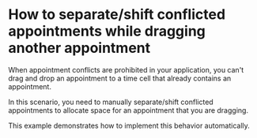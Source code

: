 # How to separate/shift conflicted appointments while dragging another appointment


<p>When appointment conflicts are prohibited in your application, you can't drag and drop an appointment to a time cell that already contains an appointment.</p><p>In this scenario, you need to manually separate/shift conflicted appointments to allocate space for an appointment that you are dragging.</p><p>This example demonstrates how to implement this behavior automatically.</p>

<br/>


